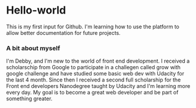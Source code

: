 # Hello-world
This is my first input for  Github. I'm learning how to use the platform to allow better documentation for future projects.

### A bit about myself
I'm Debby, and I'm new to the world of front end development. I received a scholarschip from Google to participate in a challegen called grow with google challenge and have studied some basic web dev with Udacity for the last 4 month. Since then I received a second full scholarship for the Front end developers Nanodegree taught by Udacity and I'm learning more every day. My goal is to become a great web developer and be part of something greater.
